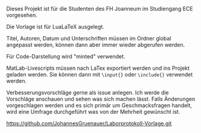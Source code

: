 Dieses Projekt ist für die Studenten des FH Joanneum im Studiengang ECE vorgesehen.

Die Vorlage ist für LuaLaTeX ausgelegt.

Titel, Autoren, Datum und Unterschriften müssen im Ordner global angepasst werden, können dann aber immer wieder abgerufen werden.

Für Code-Darstellung wird "minted" verwendet.

MatLab-Livescripts müssen nach LaTex exportiert werden und ins Projekt geladen werden. Sie können dann mit `\input{}` oder `\include{}` verwendet werden.

Verbesserungsvorschläge gerne als issue anlegen.
Ich werde die Vorschläge anschauen und sehen was sich machen lässt.
Falls Änderungen vorgeschlagen werden und es sich primär um Geschmacksfragen handelt, wird eine Umfrage durchgeführt was von der Mehrheit gewünscht ist.

https://github.com/JohannesGruenauer/Laborprotokoll-Vorlage.git